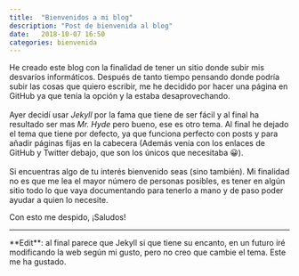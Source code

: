```yaml
---
title:  "Bienvenidos a mi blog"
description: "Post de bienvenida al blog"
date:   2018-10-07 16:50
categories: bienvenida
---
```

He creado este blog con la finalidad de tener un sitio donde subir mis desvaríos
informáticos. Después de tanto tiempo pensando donde podría subir las cosas que
quiero escribir, me he decidido por hacer una página en GitHub ya que tenía la
opción y la estaba desaprovechando.<br><br>
Ayer decidí usar *Jekyll* por la fama que tiene de ser fácil y al final ha
resultado ser mas *Mr. Hyde* pero bueno, ese es otro tema. Al final he dejado
el tema que tiene por defecto, ya que funciona perfecto con posts y para añadir
páginas fijas en la cabecera (Además venía con los enlaces de GitHub y Twitter
debajo, que son los únicos que necesitaba 😀).<br><br>
Si encuentras algo de tu interés bienvenido seas (sino también). Mi finalidad no
es que me lea el mayor número de personas posibles, es tener en algún sitio todo
lo que vaya documentando para tenerlo a mano y de paso poder ayudar a quien lo
necesite.

Con esto me despido, ¡Saludos!
<hr>
**Edit**: al final parece que Jekyll si que tiene su encanto, en un futuro iré
modificando la web según mi gusto, pero no creo que cambie el tema. Este me ha
gustado.
